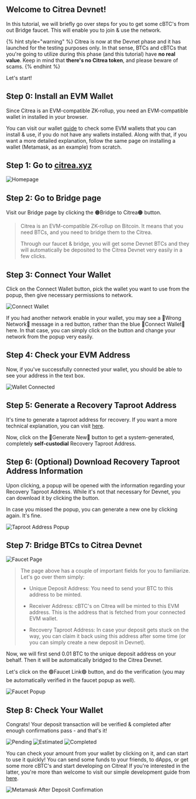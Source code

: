 
## Welcome to Citrea Devnet!

In this tutorial, we will briefly go over steps for you to get some cBTC's from out Bridge faucet. This will enable you to join & use the network. 

{% hint style="warning" %}
Citrea is now at the Devnet phase and it has launched for the testing purposes only. In that sense, BTCs and cBTCs that you're going to utilize during this phase (and this tutorial) have **no real value**. Keep in mind that **there's no Citrea token**, and please beware of scams.
{% endhint %}

Let's start!

## Step 0: Install an EVM Wallet 

Since Citrea is an EVM-compatible ZK-rollup, you need an EVM-compatible wallet in installed in your browser.

You can visit our wallet [guide](install-a-wallet.md) to check some EVM wallets that you can install & use, if you do not have any wallets installed. Along with that, if you want a more detailed explanation, follow the same page on installing a wallet (Metamask, as an example) from scratch. 

## Step 1: Go to [citrea.xyz](https://citrea.xyz)

![Homepage](/.gitbook/assets/user/1Homepage.png)

## Step 2: Go to Bridge page

Visit our Bridge page by clicking the 🟠Bridge to Citrea🟠 button.

> Citrea is an EVM-compatible ZK-rollup on Bitcoin. It means that you need BTCs, and you need to bridge them to the Citrea.
> 
>
> Through our faucet & bridge, you will get some Devnet BTCs and they will automatically be deposited to the Citrea Devnet very easily in a few clicks. 


## Step 3: Connect Your Wallet

Click on the Connect Wallet button, pick the wallet you want to use from the popup, then give necessary permissions to network. 

![Connect Wallet](/.gitbook/assets/user/2Deposit.png)

If you had another network enable in your wallet, you may see a 🔴Wrong Network🔴 message in a red button, rather than the blue 🔵Connect Wallet🔵 here. In that case, you can simply click on the button and change your network from the popup very easily.

## Step 4: Check your EVM Address

Now, if you've successfully connected your wallet, you should be able to see your address in the text box.

![Wallet Connected](/.gitbook/assets/user/3WalletConnected.png)

## Step 5: Generate a Recovery Taproot Address

It's time to generate a taproot address for recovery. If you want a more technical explanation, you can visit [here](taproot-recovery-address.md).

Now, click on the 🔵Generate New🔵 button to get a system-generated, completely **self-custodial** Recovery Taproot Address.

## Step 6: (Optional) Download Recovery Taproot Address Information

Upon clicking, a popup will be opened with the information regarding your Recovery Taproot Address. While it's not that necessary for Devnet, you can download it by clicking the button.

In case you missed the popup, you can generate a new one by clicking again. It's fine.

![Taproot Address Popup](/.gitbook/assets/user/4Popup.png)

## Step 7: Bridge BTCs to Citrea Devnet

![Faucet Page](/.gitbook/assets/user/5FaucetPage.png)

> The page above has a couple of important fields for you to familiarize. Let's go over them simply:
> 
> - Unique Deposit Address: You need to send your BTC to this address to be minted.
>
> - Receiver Address: cBTC's on Citrea will be minted to this EVM address. This is the address that is fetched from your connected EVM wallet.
> 
> - Recovery Taproot Address: In case your deposit gets stuck on the way, you can claim it back using this address after some time (or you can simply create a new deposit in Devnet).

Now, we will first send 0.01 BTC to the unique deposit address on your behalf. Then it will be automatically bridged to the Citrea Devnet. 

Let's click on the 🟢Faucet Link🟢 button, and do the verification (you may be automatically verified in the faucet popup as well).

![Faucet Popup](/.gitbook/assets/user/6FaucetPopup.png)

## Step 8: Check Your Wallet

Congrats! Your deposit transaction will be verified & completed after enough confirmations pass - and that's it! 

![Pending](/.gitbook/assets/user/7Pending.png)
![Estimated](/.gitbook/assets/user/8Estimated.png)
![Completed](/.gitbook/assets/user/9Completed.png)

You can check your amount from your wallet by clicking on it, and can start to use it quickly! You can send some funds to your friends, to dApps, or get some more cBTC's and start developing on Citrea! If you're interested in the latter, you're more than welcome to visit our simple development guide from [here](/developer-documentation/deployment-guide/README.md).

![Metamask After Deposit Confirmation](/.gitbook/assets/user/10Metamask.png)

